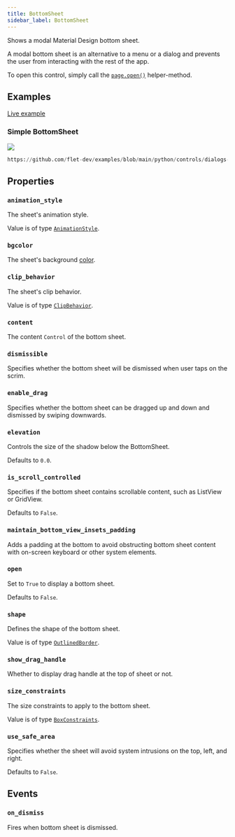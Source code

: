 ```yaml
---
title: BottomSheet
sidebar_label: BottomSheet
---
```


Shows a modal Material Design bottom sheet.

A modal bottom sheet is an alternative to a menu or a dialog and prevents the user from interacting with the rest of the app.

To open this control, simply call the [`page.open()`](/docs/controls/page#opencontrol) helper-method.

## Examples

[Live example](https://flet-controls-gallery.fly.dev/dialogs/bottomsheet)

### Simple BottomSheet

<img src="/img/docs/controls/bottom-sheet/bottom-sheet-sample.gif" className="screenshot-30"/>

```python reference
https://github.com/flet-dev/examples/blob/main/python/controls/dialogs-alerts-panels/bottom-sheet/modal-bottom-sheet.py
```

## Properties

### `animation_style`

The sheet's animation style.

Value is of type [`AnimationStyle`](/docs/reference/types/animationstyle).

### `bgcolor`

The sheet's background [color](/docs/reference/colors).

### `clip_behavior`

The sheet's clip behavior.

Value is of type [`ClipBehavior`](/docs/reference/types/clipbehavior).

### `content`

The content `Control` of the bottom sheet.

### `dismissible`

Specifies whether the bottom sheet will be dismissed when user taps on the scrim.

### `enable_drag`

Specifies whether the bottom sheet can be dragged up and down and dismissed by swiping downwards.

### `elevation`

Controls the size of the shadow below the BottomSheet.

Defaults to `0.0`.

### `is_scroll_controlled`

Specifies if the bottom sheet contains scrollable content, such as ListView or GridView.

Defaults to `False`.

### `maintain_bottom_view_insets_padding`

Adds a padding at the bottom to avoid obstructing bottom sheet content with on-screen keyboard or other system elements.

### `open`

Set to `True` to display a bottom sheet.

Defaults to `False`.

### `shape`

Defines the shape of the bottom sheet.

Value is of type [`OutlinedBorder`](/docs/reference/types/outlinedborder).

### `show_drag_handle`

Whether to display drag handle at the top of sheet or not.

### `size_constraints`

The size constraints to apply to the bottom sheet.

Value is of type [`BoxConstraints`](/docs/reference/types/boxconstraints).

### `use_safe_area`

Specifies whether the sheet will avoid system intrusions on the top, left, and right.

Defaults to `False`.

## Events

### `on_dismiss`

Fires when bottom sheet is dismissed.